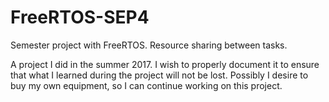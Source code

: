 # FreeRTOS-SEP4
Semester project with FreeRTOS. Resource sharing between tasks.

A project I did in the summer 2017. I wish to properly document it to ensure that what I learned during the project will not be lost. Possibly I desire to buy my own equipment, so I can continue working on this project.

